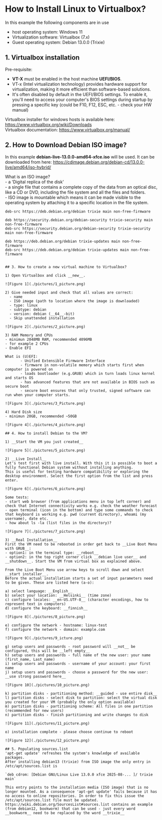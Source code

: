 # How to Install Linux to Virtualbox?
In this example the following components are in use
- host operating system: Windows 11
- Virtualization software: Virtualbox (7.x)
- Guest operating system: Debian 13.0.0 (Trixie)

## 1. Virtualbox installation  
Pre-requisite:    
- __VT-X__ must be enabled in the host machine __UEFI/BIOS__.  
- VT-x (Intel virtualization technology) provides hardware support for virtualization, making it more efficient than software-based solutions.
- It's often disabled by default in the UEFI/BIOS settings. To enable it, you'll need to access your computer's BIOS settings during startup by pressing a specific key (could be F10, F12, ESC, etc. - check your HW manual)  

Virtualbox installer for windows hosts is available here: https://www.virtualbox.org/wiki/Downloads    
Virtualbox documentation: https://www.virtualbox.org/manual/    

## 2. How to Download Debian ISO image?
In this example __debian-live-13.0.0-amd64-xfce.iso__ will be used. It can be downloaded from here: https://cdimage.debian.org/debian-cd/13.0.0-live/amd64/iso-hybrid/   

What is an ISO image?   
     - a 'Digital replica of the disk'  
	 - a single file that contains a complete copy of the data from an optical disc, like a CD or DVD, including the file system and all the files and folders.  
     - ISO image is mountable which means it can be made visible to the operating system by attaching it to a specific location in the file system.  

```deb https://deb.debian.org/debian trixie main non-free-firmware
deb-src https://deb.debian.org/debian trixie main non-free-firmware

deb https://security.debian.org/debian-security trixie-security main non-free-firmware
deb-src https://security.debian.org/debian-security trixie-security main non-free-firmware

deb https://deb.debian.org/debian trixie-updates main non-free-firmware
deb-src https://deb.debian.org/debian trixie-updates main non-free-firmware


## 3. How to create a new virtual machine to Virtualbox?

1) Open Virtualbox and click __new__.

![Figure 1](./pictures/1_picture.png)  

2) Give needed input and check that all values are correct:
  - name
  - ISO image (path to location where the image is downloaded)
  - type: linux
  - subtype: debian
  - version: debian (__64__-bit)
  - Skip unattended installation

![Figure 2](./pictures/2_picture.png) 
 
3) RAM Memory and CPUs
- minimun 2048MB RAM, recommended 4096MB
- for example 2 CPUs
- Enable EFI  

What is (U)EFI:
       - Unified Extensible Firmware Interface  
       - firmware in non-volatile memory which starts first when computer is powered on  
	   - loads bootloader (e.g.GRUB) which in turn loads linux kernel and starts OS  
	   - has advanced features that are not available in BIOS such as secure boot 
	   - secure boot ensures that only trusted, signed software can run when your computer starts.  

![Figure 3](./pictures/3_Picture.png) 
  
4) Hard Disk size
- minimun 20GB, recommended ~50GB

![Figure 4](./pictures/4_picture.png) 

## 4. How to install Debian to the VM?

1) __Start the VM you just created__

![Figure 5](./pictures/5_picture.png) 

2) __Live Install__  
Let's test first with live install. With this it is possible to boot a fully functional Debian system without installing anything.
This is useful for testing hardware compatibility or exploring the desktop environment. Select the first option from the list and press enter.

![Figure 6](./pictures/6_picture.png) 

Some tests:  
- start web browser (from applications menu in top left corner) and check that Internet connectivity works e.g. check the weather forecast  
- open terminal (icon in the bottom) and type some commands to check that keyboard is working e.g. pwd (current directory), whoami (my username), date etc.
- how about ls -la (list files in the directory)?

![Figure 7](./pictures/7_picture.png) 

3) __Real Installation__  
First the VM need to be rebooted in order get back to __Live Boot Menu with GRUB__:
- option1: in the terminal type: __reboot__
- option2: in the top right corner click __debian live user__ and __shutdown__. Start the VM from virtual box as explained above.  

From the Live Boot Menu use arrow keys to scroll down and select __start installer__.  
Before the actual installation starts a set of input parameters need to be given. These are listed here (a-o):  

a) select language: __English__  
b) select your location: __Helsinki__ (time zone)  
c) configure locales: __en-US.UTF-8__ (character encodings, how to represent text in computers)  
d) configure the keyboard: __finnish__  

![Figure 8](./pictures/8_picture.png) 

e) configure the network - hostname: linux-test  
f) configure the network - domain: example.com  

![Figure 9](./pictures/9_icture.png)
  
g) setup users and passwords - root password will __not__ be configured, this will be __left empty__  
h) setup users and passwords - full name of the new user: your name (first_name, Last_name)  
i) setup users and passwords - username of your account: your first name  
j) setup users and passwords - choose a password for the new user: __use strong password here__  

![Figure 10](./pictures/10_picture.png)
  
k) partition disks - partitioning method: __guided - use entire disk__  
l) partition disks - select disk to partition: select the virtual disk you created for your VM (probably the only option available)  
m) partition disks - partitioning scheme: All files in one partition (recommended for new users)  
n) partition disks - finish partitioning and write changes to disk  

![Figure 11](./pictures/11_picture.png)

o) installation complete - please choose continue to reboot  

![Figure 12](./pictures/12_picture.png)

## 5. Populating sources.list  
'apt-get update' refreshes the system's knowledge of available packages.
After installing debian13 (trixie) from ISO image the only entry in /etc/apt/sources.list is  

`deb cdrom: [Debian GNU/Linux Live 13.0.0 xfce 2025-08-... ]/ trixie main`   

This entry points to the installation media (ISO image) that is no longer mounted. As a consequence 'apt-get update' fails because it has no access to online repositories. In order to fix this issue the /etc/apt/sources.list file must be updated.  
https://wiki.debian.org/SourcesList#sources.list contains an example (from debian12, bookworm) that can be used - just every word __bookworm__ need to be replaced by the word __trixie__  







